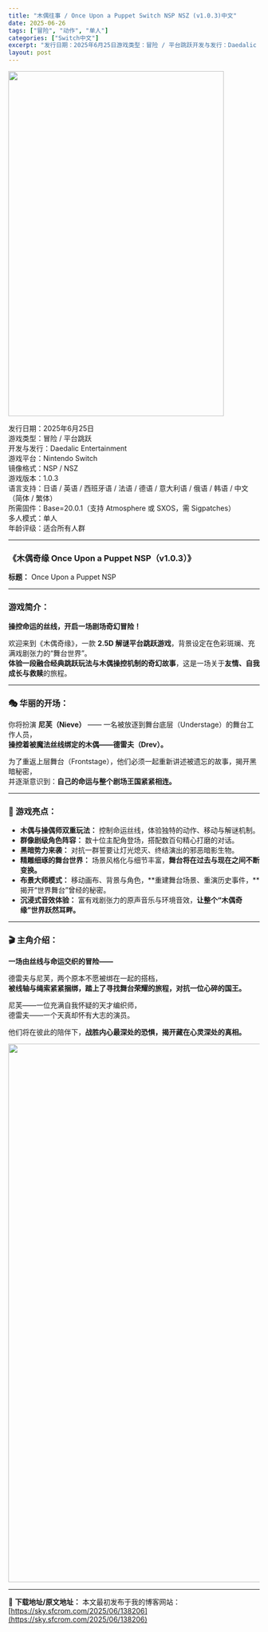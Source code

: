 ```yaml
---
title: "木偶往事 / Once Upon a Puppet Switch NSP NSZ (v1.0.3)中文"
date: 2025-06-26
tags: ["冒险", "动作", "单人"]
categories: ["Switch中文"]
excerpt: "发行日期：2025年6月25日游戏类型：冒险 / 平台跳跃开发与发行：Daedalic Entertainment游戏平台：Nintendo Switch镜像格式：NSP / NSZ游戏版本：1.0.3语言支持：日语 / 英语 / 西班牙语 / 法语 / 德语 / 意大利语 / 俄语 / 韩语 / &hellip;"
layout: post
---
```


<img class="aligncenter size-full wp-image-138200" src="https://sky.sfcrom.com/wp-content/uploads/2025/06/2025062608372890.webp" alt="" width="432" height="692" />
<p data-start="19" data-end="278">发行日期：2025年6月25日<br data-start="34" data-end="37" />游戏类型：冒险 / 平台跳跃<br data-start="51" data-end="54" />开发与发行：Daedalic Entertainment<br data-start="82" data-end="85" />游戏平台：Nintendo Switch<br data-start="105" data-end="108" />镜像格式：NSP / NSZ<br data-start="122" data-end="125" />游戏版本：1.0.3<br data-start="135" data-end="138" />语言支持：日语 / 英语 / 西班牙语 / 法语 / 德语 / 意大利语 / 俄语 / 韩语 / 中文（简体 / 繁体）<br data-start="198" data-end="201" />所需固件：Base=20.0.1（支持 Atmosphere 或 SXOS，需 Sigpatches）<br data-start="252" data-end="255" />多人模式：单人<br data-start="262" data-end="265" />年龄评级：适合所有人群</p>


<hr data-start="280" data-end="283" />

<h3 data-start="285" data-end="328">《木偶奇缘 Once Upon a Puppet NSP（v1.0.3）》</h3>
<p data-start="330" data-end="362"><strong data-start="330" data-end="337">标题：</strong> Once Upon a Puppet NSP</p>


<hr data-start="364" data-end="367" />

<h3 data-start="369" data-end="378">游戏简介：</h3>
<p data-start="380" data-end="403"><strong data-start="380" data-end="403">操控命运的丝线，开启一场剧场奇幻冒险！</strong></p>
<p data-start="405" data-end="517">欢迎来到《木偶奇缘》，一款 <strong data-start="419" data-end="436">2.5D 解谜平台跳跃游戏</strong>，背景设定在色彩斑斓、充满戏剧张力的“舞台世界”。<br data-start="461" data-end="464" /><strong data-start="464" data-end="492">体验一段融合经典跳跃玩法与木偶操控机制的奇幻故事</strong>，这是一场关于<strong data-start="499" data-end="513">友情、自我成长与救赎</strong>的旅程。</p>


<hr data-start="519" data-end="522" />

<h3 data-start="524" data-end="537">🎭 华丽的开场：</h3>
<p data-start="539" data-end="623">你将扮演 <strong data-start="544" data-end="557">尼芙（Nieve）</strong> —— 一名被放逐到舞台底层（Understage）的舞台工作人员，<br data-start="591" data-end="594" /><strong data-start="594" data-end="623">操控着被魔法丝线绑定的木偶——德雷夫（Drev）。</strong></p>
<p data-start="625" data-end="701">为了重返上层舞台（Frontstage），他们必须一起重新讲述被遗忘的故事，揭开黑暗秘密，<br data-start="670" data-end="673" />并逐渐意识到：<strong data-start="680" data-end="701">自己的命运与整个剧场王国紧紧相连。</strong></p>


<hr data-start="703" data-end="706" />

<h3 data-start="708" data-end="720">🌟 游戏亮点：</h3>
<ul>
 	<li data-start="724" data-end="763"><strong data-start="724" data-end="739">木偶与操偶师双重玩法：</strong> 控制命运丝线，体验独特的动作、移动与解谜机制。</li>
 	<li data-start="766" data-end="802"><strong data-start="766" data-end="779">群像剧级角色阵容：</strong> 数十位主配角登场，搭配数百句精心打磨的对话。</li>
 	<li data-start="805" data-end="841"><strong data-start="805" data-end="816">黑暗势力来袭：</strong> 对抗一群誓要让灯光熄灭、终结演出的邪恶暗影生物。</li>
 	<li data-start="844" data-end="890"><strong data-start="844" data-end="858">精雕细琢的舞台世界：</strong> 场景风格化与细节丰富，<strong data-start="870" data-end="890">舞台将在过去与现在之间不断变换。</strong></li>
 	<li data-start="893" data-end="948"><strong data-start="893" data-end="904">布景大师模式：</strong> 移动画布、背景与角色，**重建舞台场景、重演历史事件，**揭开“世界舞台”曾经的秘密。</li>
 	<li data-start="951" data-end="1001"><strong data-start="951" data-end="963">沉浸式音效体验：</strong> 富有戏剧张力的原声音乐与环境音效，<strong data-start="981" data-end="1001">让整个“木偶奇缘”世界跃然耳畔。</strong></li>
</ul>

<hr data-start="1003" data-end="1006" />

<h3 data-start="1008" data-end="1020">🎬 主角介绍：</h3>
<p data-start="1022" data-end="1041"><strong data-start="1022" data-end="1041">一场由丝线与命运交织的冒险——</strong></p>
<p data-start="1043" data-end="1106">德雷夫与尼芙，两个原本不愿被绑在一起的搭档，<br data-start="1065" data-end="1068" /><strong data-start="1068" data-end="1106">被线轴与绳索紧紧捆绑，踏上了寻找舞台荣耀的旅程，对抗一位心碎的国王。</strong></p>
<p data-start="1108" data-end="1150">尼芙——一位充满自我怀疑的天才编织师，<br data-start="1127" data-end="1130" />德雷夫——一个天真却怀有大志的演员。</p>
<p data-start="1152" data-end="1190">他们将在彼此的陪伴下，<strong data-start="1163" data-end="1190">战胜内心最深处的恐惧，揭开藏在心灵深处的真相。</strong></p>
<img class="aligncenter size-full wp-image-138194" src="https://sky.sfcrom.com/wp-content/uploads/2025/06/2025062608372628.webp" alt="" width="1920" height="1080" />

---
📖 **下载地址/原文地址：** 本文最初发布于我的博客网站：[https://sky.sfcrom.com/2025/06/138206](https://sky.sfcrom.com/2025/06/138206)
